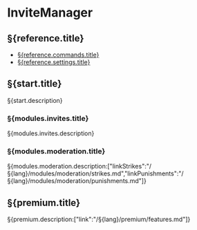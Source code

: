 # InviteManager

## §{reference.title}

- [§{reference.commands.title}](/§{lang}/reference/commands.md)
- [§{reference.settings.title}](/§{lang}/reference/settings.md)

## §{start.title}

§{start.description}

### §{modules.invites.title}

§{modules.invites.description}

### §{modules.moderation.title}

§{modules.moderation.description:["linkStrikes":"/§{lang}/modules/moderation/strikes.md","linkPunishments":"/§{lang}/modules/moderation/punishments.md"]}

## §{premium.title}

§{premium.description:["link":"/§{lang}/premium/features.md"]}
